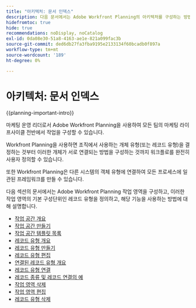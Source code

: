 ```yaml
---
title: "아키텍처: 문서 인덱스"
description: 다음 문서에서는 Adobe Workfront Planning의 아키텍처를 구성하는 방법에 대해 설명합니다. 이 구성의 일부로, 작업 공간, 레코드 유형 및 사용자 지정 필드를 만들어 Workfront Planning에서 관리할 워크플로를 매핑하는 방법에 대해 알아봅니다.
hidefromtoc: true
hide: true
recommendations: noDisplay, noCatalog
exl-id: 0da08e30-51a8-4163-ae1e-821a099fac3b
source-git-commit: ded6db27fa3fba9195e2133134f60bcadb0f897a
workflow-type: tm+mt
source-wordcount: '189'
ht-degree: 0%

---
```


<!--
---
title: "Architecture: article index"
description: The following articles describe how you can configure the architecture of Adobe Workfront Planning. As part of this configuration, you learn how you create workspaces, record types, and custom fields to map out the workflows you want to manage in Workfront Planning. 
hidefromtoc: yes
author: Alina
feature: Work Management
role: User, Admin
hide: yes
---
-->

<!--update the metadata with real information when making this avilable in TOC and in the left nav-->

# 아키텍처: 문서 인덱스

{{planning-important-intro}}

마케팅 운영 리더로서 Adobe Workfront Planning을 사용하여 모든 팀의 마케팅 라이프사이클 전반에서 작업을 구성할 수 있습니다.

Workfront Planning을 사용하면 조직에서 사용하는 개체 유형(또는 레코드 유형)을 결정하는 것부터 이러한 개체가 서로 연결되는 방법을 구성하는 것까지 워크플로를 완전히 사용자 정의할 수 있습니다.

또한 Workfront Planning은 다른 시스템의 객체 유형에 연결하여 모든 프로세스에 일관된 프레임워크를 만들 수 있습니다.

다음 섹션의 문서에서는 Adobe Workfront Planning 작업 영역을 구성하고, 이러한 작업 영역의 기본 구성단위인 레코드 유형을 정의하고, 해당 기능을 사용하는 방법에 대해 설명합니다.

* [작업 공간 개요](/help/quicksilver/planning/architecture/workspaces-overview.md)
* [작업 공간 만들기](/help/quicksilver/planning/architecture/create-workspaces.md)
* [작업 공간 템플릿 목록](/help/quicksilver/planning/architecture/workspace-templates.md)
* [레코드 유형 개요](/help/quicksilver/planning/architecture/overview-of-record-types.md)
* [레코드 유형 만들기](/help/quicksilver/planning/architecture/create-record-types.md)
* [레코드 유형 편집](/help/quicksilver/planning/architecture/edit-record-types.md)
* [연결된 레코드 유형 개요](/help/quicksilver/planning/architecture/connect-record-types-overview.md)
* [레코드 유형 연결](/help/quicksilver/planning/architecture/connect-record-types.md)
* [레코드 종류 및 레코드 연결의 예](/help/quicksilver/planning/architecture/example-connect-record-types-and-records.md)
* [작업 영역 삭제](/help/quicksilver/planning/architecture/delete-workspaces.md)
* [작업 영역 편집](/help/quicksilver/planning/architecture/edit-workspaces.md)
* [레코드 유형 삭제](/help/quicksilver/planning/architecture/delete-record-types.md)

